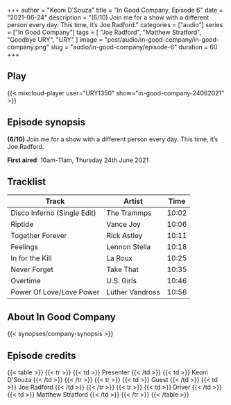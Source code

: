 +++
author = "Keoni D'Souza"
title = "In Good Company, Episode 6"
date = "2021-06-24"
description = "(6/10) Join me for a show with a different person every day. This time, it’s Joe Radford."
categories = ["audio"]
series = ["In Good Company"]
tags = [
    "Joe Radford",
    "Matthew Stratford",
    "Goodbye URY",
    "URY"
]
image = "post/audio/in-good-company/in-good-company.png"
slug = "audio/in-good-company/episode-6"
duration = 60
+++

## Play

{{< mixcloud-player user="URY1350" show="in-good-company-24062021" >}}

## Episode synopsis

**(6/10)** Join me for a show with a different person every day. This time, it’s Joe Radford.

**First aired**: 10am-11am, Thursday 24th June 2021

## Tracklist

| Track                       | Artist          | Time  |
|-----------------------------|-----------------|-------|
| Disco Inferno (Single Edit) | The Trammps     | 10:02 |
| Riptide                     | Vance Joy       | 10:06 |
| Together Forever            | Rick Astley     | 10:11 |
| Feelings                    | Lennon Stella   | 10:18 |
| In for the Kill             | La Roux         | 10:25 |
| Never Forget                | Take That       | 10:35 |
| Overtime                    | U.S. Girls      | 10:46 |
| Power Of Love/Love Power    | Luther Vandross | 10:56 |

## About In Good Company

{{< synopses/company-synopsis >}}

## Episode credits

{{< table >}}
    {{< tr >}}
        {{< td >}}
            Presenter
        {{< /td >}}
        {{< td >}}
            Keoni D'Souza
        {{< /td >}}
    {{< /tr >}}
    {{< tr >}}
        {{< td >}}
            Guest
        {{< /td >}}
        {{< td >}}
            Joe Radford
        {{< /td >}}
    {{< /tr >}}
    {{< tr >}}
        {{< td >}}
            Driver
        {{< /td >}}
        {{< td >}}
            Matthew Stratford
        {{< /td >}}
    {{< /tr >}}
{{< /table >}}